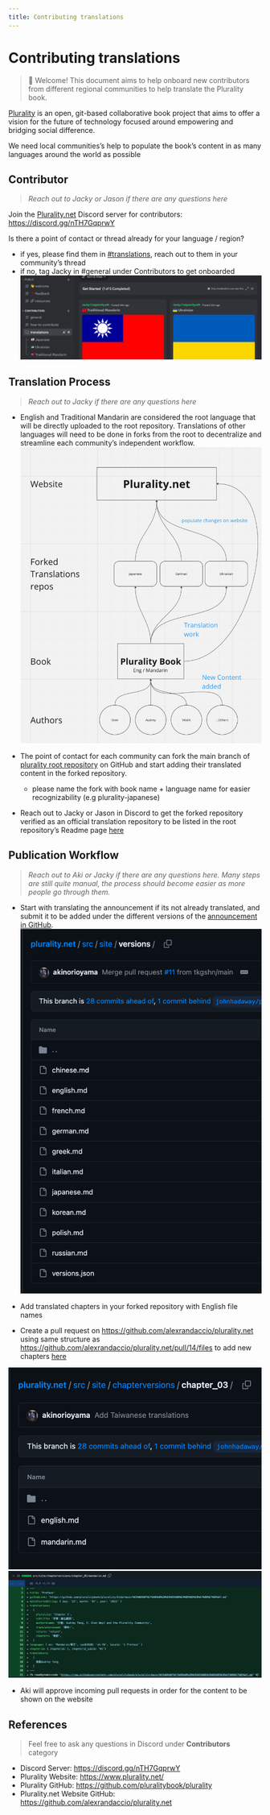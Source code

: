 ```yaml
---
title: Contributing translations
---
```


# Contributing translations

>👋 Welcome! This document aims to help onboard new contributors from different regional communities to help translate the Plurality book.

[Plurality](https://www.plurality.net/) is an open, git-based collaborative book project that aims to offer a vision for the future of technology focused around empowering and bridging social difference.

We need local communities’s help to populate the book’s content in as many languages around the world as possible

## Contributor

> *Reach out to Jacky or Jason if there are any questions here*

Join the [Plurality.net](http://Plurality.net) Discord server for contributors: https://discord.gg/nTH7GqprwY

Is there a point of contact or thread already for your language / region?

* if yes, please find them in [#translations](https://discord.gg/9x3nBJeuPY), reach out to them in your community’s thread
* if no, tag Jacky in #general under Contributors to get onboarded
![discord screenshot of translations tab](assets/translation-screenshot-01.png)

## Translation Process

> *Reach out to Jacky if there are any questions here*

* English and Traditional Mandarin are considered the root language that will be directly uploaded to the root repository. Translations of other languages will need to be done in forks from the root to decentralize and streamline each community’s independent workflow.
![translation git repos](assets/translation-screenshot-02.png)

* The point of contact for each community can fork the main branch of [plurality root repository](https://github.com/pluralitybook/plurality) on GitHub and start adding their translated content in the forked repository.
    * please name the fork with book name + language name for easier recognizability (e.g plurality-japanese)
* Reach out to Jacky or Jason in Discord to get the forked repository verified as an official translation repository to be listed in the root repository’s Readme page [here](https://github.com/pluralitybook/plurality#official-active-translation-repositories)

## Publication Workflow

> *Reach out to Aki or Jacky if there are any questions here. Many steps are still quite manual, the process should become easier as more people go through them.*

* Start with translating the announcement if its not already translated, and submit it to be added under the different versions of the [announcement in GitHub](https://github.com/alexrandaccio/plurality.net/tree/main/src/site/versions).
![alt text](assets/translation-screenshot-03.png)

* Add translated chapters in your forked repository with English file names
* Create a pull request on https://github.com/alexrandaccio/plurality.net using same structure as https://github.com/alexrandaccio/plurality.net/pull/14/files to add new chapters [here](https://github.com/alexrandaccio/plurality.net/tree/main/src/site/chapterversions)

![alt text](assets/translation-screenshot-04.png)
![alt text](assets/translation-screenshot-05.png)

* Aki will approve incoming pull requests in order for the content to be shown on the website

## References

> Feel free to ask any questions in Discord under **Contributors** category

* Discord Server: https://discord.gg/nTH7GqprwY
* Plurality Website: https://www.plurality.net/
* Plurality GitHub: https://github.com/pluralitybook/plurality
* Plurality.net Website GitHub: https://github.com/alexrandaccio/plurality.net